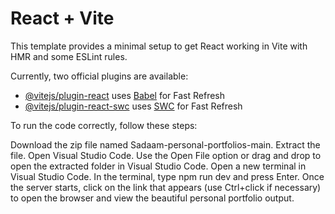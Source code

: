  # React + Vite

This template provides a minimal setup to get React working in Vite with HMR and some ESLint rules.

Currently, two official plugins are available:

- [@vitejs/plugin-react](https://github.com/vitejs/vite-plugin-react/blob/main/packages/plugin-react/README.md) uses [Babel](https://babeljs.io/) for Fast Refresh
- [@vitejs/plugin-react-swc](https://github.com/vitejs/vite-plugin-react-swc) uses [SWC](https://swc.rs/) for Fast Refresh


To run the code correctly, follow these steps:

Download the zip file named Sadaam-personal-portfolios-main.
Extract the file.
Open Visual Studio Code.
Use the Open File option or drag and drop to open the extracted folder in Visual Studio Code.
Open a new terminal in Visual Studio Code.
In the terminal, type npm run dev and press Enter.
Once the server starts, click on the link that appears (use Ctrl+click if necessary) to open the browser and view the beautiful personal portfolio output.
